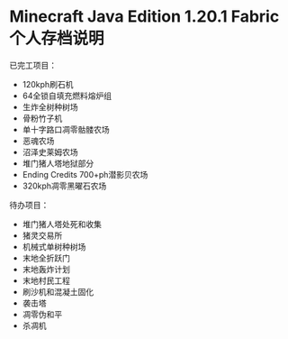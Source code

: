 # Minecraft Java Edition 1.20.1 Fabric 个人存档说明

已完工项目：

- 120kph刷石机
- 64全锁自填充燃料熔炉组
- 生炸全树种树场
- 骨粉竹子机
- 单十字路口凋零骷髅农场
- 恶魂农场
- 沼泽史莱姆农场
- 堆门猪人塔地狱部分
- Ending Credits 700+ph潜影贝农场
- 320kph凋零黑曜石农场

待办项目：

- 堆门猪人塔处死和收集
- 猪灵交易所
- 机械式单树种树场
- 末地全折跃门
- 末地轰炸计划
- 末地村民工程
- 刷沙机和混凝土固化
- 袭击塔
- 凋零伪和平
- 杀凋机